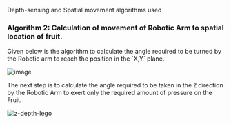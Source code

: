 Depth-sensing and Spatial movement algorithms used





<h3> Algorithm 2: Calculation of movement of Robotic Arm to spatial location of fruit. </h3>
Given below is the algorithm to calculate the angle required to be turned by the Robotic arm to reach the position in the `X,Y` plane.

![image](https://user-images.githubusercontent.com/67831664/214653574-1a282916-f892-4f7f-946a-d51ec5f0f370.png)

The next step is to calculate the angle required to be taken in the `Z` direction by the Robotic Arm to exert only the required amount of pressure on the Fruit.

![z-depth-lego](https://user-images.githubusercontent.com/67831664/214655945-2a006ef2-8fee-4d30-b48c-dd76831d3130.png)
